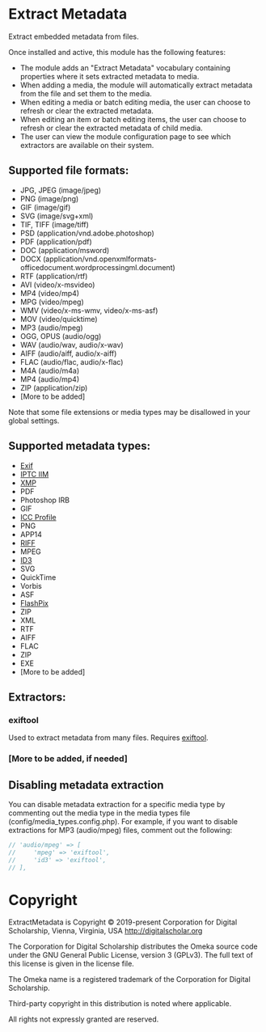 # Extract Metadata

Extract embedded metadata from files.

Once installed and active, this module has the following features:

- The module adds an "Extract Metadata" vocabulary containing properties where it sets extracted metadata to media.
- When adding a media, the module will automatically extract metadata from the file and set them to the media.
- When editing a media or batch editing media, the user can choose to refresh or clear the extracted metadata.
- When editing an item or batch editing items, the user can choose to refresh or clear the extracted metadata of child media.
- The user can view the module configuration page to see which extractors are available on their system.

## Supported file formats:

- JPG, JPEG (image/jpeg)
- PNG (image/png)
- GIF (image/gif)
- SVG (image/svg+xml)
- TIF, TIFF (image/tiff)
- PSD (application/vnd.adobe.photoshop)
- PDF (application/pdf)
- DOC (application/msword)
- DOCX (application/vnd.openxmlformats-officedocument.wordprocessingml.document)
- RTF (application/rtf)
- AVI (video/x-msvideo)
- MP4 (video/mp4)
- MPG (video/mpeg)
- WMV (video/x-ms-wmv, video/x-ms-asf)
- MOV (video/quicktime)
- MP3 (audio/mpeg)
- OGG, OPUS (audio/ogg)
- WAV (audio/wav, audio/x-wav)
- AIFF (audio/aiff, audio/x-aiff)
- FLAC (audio/flac, audio/x-flac)
- M4A (audio/m4a)
- MP4 (audio/mp4)
- ZIP (application/zip)
- [More to be added]

Note that some file extensions or media types may be disallowed in your global settings.

## Supported metadata types:

- [Exif](https://en.wikipedia.org/wiki/Exif)
- [IPTC IIM](https://www.iptc.org/standards/iim/)
- [XMP](https://en.wikipedia.org/wiki/Extensible_Metadata_Platform)
- PDF
- Photoshop IRB
- GIF
- [ICC Profile](https://en.wikipedia.org/wiki/ICC_profile)
- PNG
- APP14
- [RIFF](https://en.wikipedia.org/wiki/Resource_Interchange_File_Format)
- MPEG
- [ID3](https://en.wikipedia.org/wiki/ID3)
- SVG
- QuickTime
- Vorbis
- ASF
- [FlashPix](https://en.wikipedia.org/wiki/FlashPix)
- ZIP
- XML
- RTF
- AIFF
- FLAC
- ZIP
- EXE
- [More to be added]

## Extractors:

### exiftool

Used to extract metadata from many files. Requires [exiftool](https://exiftool.org/).

### [More to be added, if needed]

## Disabling metadata extraction

You can disable metadata extraction for a specific media type by commenting out
the media type in the media types file (config/media_types.config.php). For example,
if you want to disable extractions for MP3 (audio/mpeg) files, comment out the following:

```php
// 'audio/mpeg' => [
//     'mpeg' => 'exiftool',
//     'id3' => 'exiftool',
// ],
```

# Copyright

ExtractMetadata is Copyright © 2019-present Corporation for Digital Scholarship,
Vienna, Virginia, USA http://digitalscholar.org

The Corporation for Digital Scholarship distributes the Omeka source code
under the GNU General Public License, version 3 (GPLv3). The full text
of this license is given in the license file.

The Omeka name is a registered trademark of the Corporation for Digital Scholarship.

Third-party copyright in this distribution is noted where applicable.

All rights not expressly granted are reserved.
